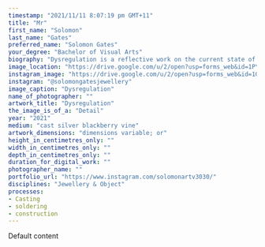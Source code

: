 ```yaml
---
timestamp: "2021/11/11 8:07:19 pm GMT+11"
title: "Mr"
first_name: "Solomon"
last_name: "Gates"
preferred_name: "Solomon Gates"
your_degree: "Bachelor of Visual Arts"
biography: "Dysregulation is a reflective work on the current state of invasive flora in Australia and the insufficient stewardship towards environmental conservation. Blackberry (Rubus fruticosus) is the focus of the work as it is a ubiquitous noxious weed in Australia, restricting and disrupting natural processes within native flora and fauna. This idea was translated by drawing parallels between human physiology, native plants, and the unnatural 'silver' blackberry; limiting and impeding vital life functions such as gathering and consuming nutrients. Casting directly from blackberry cuttings enabled each piece to convey the malignant nature of blackberry growth though creating an uncanny visual representation of the common, yet foreign entity. Each work was constructed by soldering various lengths of stem together, then bending and forming them around the human physique as if they had grown naturally. Both the piercing nature and constricting form create a sense of claustrophobia."
image_location: "https://drive.google.com/u/2/open?usp=forms_web&id=1PYscysbBgLbpXlUuFRsFsUR4SM_azbAw"
instagram_image: "https://drive.google.com/u/2/open?usp=forms_web&id=1G55GsYbDKl7_hUh0V9Lxg2S485LyPQzT"
instagram: "@solomongatesjewellery"
image_caption: "Dysregulation"
name_of_photographer: ""
artwork_title: "Dysregulation"
the_image_is_of_a: "Detail"
year: "2021"
medium: "cast silver blackberry vine"
artwork_dimensions: "dimensions variable; or"
height_in_centimetres_only: ""
width_in_centimetres_only: ""
depth_in_centimetres_only: ""
duration_for_digital_work: ""
photographer_name: ""
portfolio_url: "https://www.instagram.com/solomonartv3030/"
disciplines: "Jewellery & Object"
processes:
- Casting
- soldering
- construction
---
```


Default content